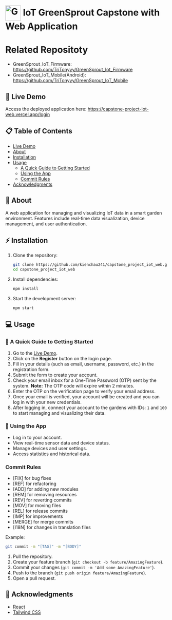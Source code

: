 # <img src="src/assets/images/TreePlanting.png" alt="GreenSprout Logo" width="48" style="vertical-align: middle; display: inline-block;"/> IoT GreenSprout Capstone with Web Application

# Related Repositoty
- GreenSprout_IoT_Firmware: https://github.com/TriTonyyy/GreenSprout_Iot_Firmware
- GreenSprout_IoT_Mobile(Android): https://github.com/TriTonyyy/GreenSprout_IoT_Mobile

## 🚀 Live Demo

Access the deployed application here: https://capstone-project-iot-web.vercel.app/login

## 📋 Table of Contents

- [Live Demo](#-live-demo)
- [About](#-about)
- [Installation](#-installation)
- [Usage](#-usage)
  - [A Quick Guide to Getting Started](#-a-quick-guide-to-getting-started)
  - [Using the App](#-using-the-app)
  - [Commit Rules](#commit-rules)
- [Acknowledgments](#-acknowledgments)

## 📝 About

A web application for managing and visualizing IoT data in a smart garden environment. Features include real-time data visualization, device management, and user authentication.

## ⚡ Installation

1. Clone the repository:
   ```bash
   git clone https://github.com/kienchau241/capstone_project_iot_web.git
   cd capstone_project_iot_web
   ```
2. Install dependencies:
   ```bash
   npm install
   ```
3. Start the development server:
   ```bash
   npm start
   ```

## 💻 Usage

### 📝 A Quick Guide to Getting Started

1. Go to the [Live Demo](https://capstone-project-iot-web.vercel.app/login).
2. Click on the **Register** button on the login page.
3. Fill in your details (such as email, username, password, etc.) in the registration form.
4. Submit the form to create your account.
5. Check your email inbox for a One-Time Password (OTP) sent by the system. **Note:** The OTP code will expire within 2 minutes.
6. Enter the OTP on the verification page to verify your email address.
7. Once your email is verified, your account will be created and you can log in with your new credentials.
8. After logging in, connect your account to the gardens with IDs: `1` and `100` to start managing and visualizing their data.

### 🌿 Using the App

- Log in to your account.
- View real-time sensor data and device status.
- Manage devices and user settings.
- Access statistics and historical data.

### Commit Rules

- [FIX] for bug fixes
- [REF] for refactoring
- [ADD] for adding new modules
- [REM] for removing resources
- [REV] for reverting commits
- [MOV] for moving files
- [REL] for release commits
- [IMP] for improvements
- [MERGE] for merge commits
- [I18N] for changes in translation files

Example:

```bash
git commit -m "[TAG]" -m "[BODY]"
```

1. Pull the repository.
2. Create your feature branch (`git checkout -b feature/AmazingFeature`).
3. Commit your changes (`git commit -m 'Add some AmazingFeature'`).
4. Push to the branch (`git push origin feature/AmazingFeature`).
5. Open a pull request.

## 🙏 Acknowledgments

- [React](https://reactjs.org/)
- [Tailwind CSS](https://tailwindcss.com/)
